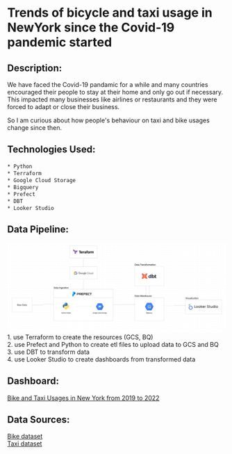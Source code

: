# Trends of bicycle and taxi usage in NewYork since the Covid-19 pandemic started

## Description:
We have faced the Covid-19 pandamic for a while and many countries encouraged their people to stay at their home and only go out if necessary.
This impacted many businesses like airlines or restaurants and they were forced to adapt or close their business.   


So I am curious about how people's behaviour on taxi and bike usages change since then. 

## Technologies Used:    
    * Python
    * Terraform
    * Google Cloud Storage
    * Bigquery
    * Prefect
    * DBT
    * Looker Studio

## Data Pipeline:
![data workflow](https://github.com/ChungWasawat/dtc_de_project/blob/main/assets/asset1.jpg "Data Pipeline")   
    1. use Terraform to create the resources (GCS, BQ)   
    2. use Prefect and Python to create etl files to upload data to GCS and BQ   
    3. use DBT to transform data   
    4. use Looker Studio to create dashboards from transformed data   

## Dashboard:

[Bike and Taxi Usages in New York from 2019 to 2022](https://lookerstudio.google.com/reporting/472c1e2a-cd34-4eb7-b654-6029288189a0)  

## Data Sources:
[Bike dataset](https://citibikenyc.com/system-data)   
[Taxi dataset](https://www.nyc.gov/site/tlc/about/tlc-trip-record-data.page)


